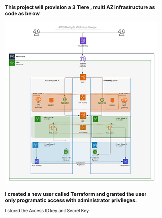 
### This project will provision a 3 Tiere , multi AZ infrastructure as code as below
![Project Objective](./images/tooling_project_16.png)


### I created a new user called Terraform and granted the user only programatic access with administrator privileges.
I stored the Access ID key and Secret Key